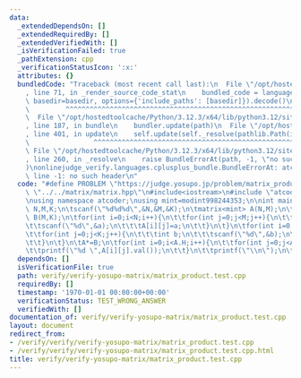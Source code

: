 ```yaml
---
data:
  _extendedDependsOn: []
  _extendedRequiredBy: []
  _extendedVerifiedWith: []
  _isVerificationFailed: true
  _pathExtension: cpp
  _verificationStatusIcon: ':x:'
  attributes: {}
  bundledCode: "Traceback (most recent call last):\n  File \"/opt/hostedtoolcache/Python/3.12.3/x64/lib/python3.12/site-packages/onlinejudge_verify/documentation/build.py\"\
    , line 71, in _render_source_code_stat\n    bundled_code = language.bundle(stat.path,\
    \ basedir=basedir, options={'include_paths': [basedir]}).decode()\n          \
    \         ^^^^^^^^^^^^^^^^^^^^^^^^^^^^^^^^^^^^^^^^^^^^^^^^^^^^^^^^^^^^^^^^^^^^^^^^^^^^^^^^^\n\
    \  File \"/opt/hostedtoolcache/Python/3.12.3/x64/lib/python3.12/site-packages/onlinejudge_verify/languages/cplusplus.py\"\
    , line 187, in bundle\n    bundler.update(path)\n  File \"/opt/hostedtoolcache/Python/3.12.3/x64/lib/python3.12/site-packages/onlinejudge_verify/languages/cplusplus_bundle.py\"\
    , line 401, in update\n    self.update(self._resolve(pathlib.Path(included), included_from=path))\n\
    \                ^^^^^^^^^^^^^^^^^^^^^^^^^^^^^^^^^^^^^^^^^^^^^^^^^^^^^^^^^\n \
    \ File \"/opt/hostedtoolcache/Python/3.12.3/x64/lib/python3.12/site-packages/onlinejudge_verify/languages/cplusplus_bundle.py\"\
    , line 260, in _resolve\n    raise BundleErrorAt(path, -1, \"no such header\"\
    )\nonlinejudge_verify.languages.cplusplus_bundle.BundleErrorAt: atcoder/modint:\
    \ line -1: no such header\n"
  code: "#define PROBLEM \"https://judge.yosupo.jp/problem/matrix_product\"\n#include\
    \ \"../../matrix/matrix.hpp\"\n#include<iostream>\n#include \"atcoder/modint\"\
    \nusing namespace atcoder;\nusing mint=modint998244353;\n\nint main(){\n\tint\
    \ N,M,K;\n\tscanf(\"%d%d%d\",&N,&M,&K);\n\tmatrix<mint> A(N,M);\n\tmatrix<mint>\
    \ B(M,K);\n\tfor(int i=0;i<N;i++){\n\t\tfor(int j=0;j<M;j++){\n\t\t\tint a;\n\t\
    \t\tscanf(\"%d\",&a);\n\t\t\tA[i][j]=a;\n\t\t}\n\t}\n\tfor(int i=0;i<M;i++){\n\
    \t\tfor(int j=0;j<K;j++){\n\t\t\tint b;\n\t\t\tscanf(\"%d\",&b);\n\t\t\tB[i][j]=b;\n\
    \t\t}\n\t}\n\tA*=B;\n\tfor(int i=0;i<A.H;i++){\n\t\tfor(int j=0;j<A.W;j++){\n\t\
    \t\tprintf(\"%d \",A[i][j].val());\n\t\t}\n\t\tprintf(\"\\n\");\n\t}\n}\n"
  dependsOn: []
  isVerificationFile: true
  path: verify/verify-yosupo-matrix/matrix_product.test.cpp
  requiredBy: []
  timestamp: '1970-01-01 00:00:00+00:00'
  verificationStatus: TEST_WRONG_ANSWER
  verifiedWith: []
documentation_of: verify/verify-yosupo-matrix/matrix_product.test.cpp
layout: document
redirect_from:
- /verify/verify/verify-yosupo-matrix/matrix_product.test.cpp
- /verify/verify/verify-yosupo-matrix/matrix_product.test.cpp.html
title: verify/verify-yosupo-matrix/matrix_product.test.cpp
---
```

